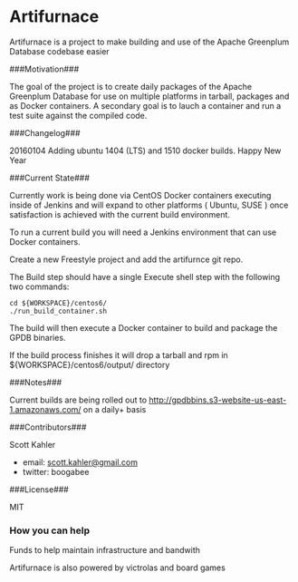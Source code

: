 Artifurnace
===========

Artifurnace is a project to make building and use of the Apache Greenplum Database codebase easier

###Motivation###

The goal of the project is to create daily packages of the Apache Greenplum Database for use on multiple platforms in tarball, packages and as Docker containers. A secondary goal is to lauch a container and run a test suite against the compiled code.

###Changelog###

20160104 Adding ubuntu 1404 (LTS) and 1510 docker builds. Happy New Year

###Current State###

Currently work is being done via CentOS Docker containers executing inside of Jenkins and will expand to other platforms ( Ubuntu, SUSE ) once satisfaction is achieved with the current build environment.

To run a current build you will need a Jenkins environment that can use Docker containers.

Create a new Freestyle project and add the artifurnce git repo.

The Build step should have a single Execute shell step with the following two commands:

```
cd ${WORKSPACE}/centos6/
./run_build_container.sh
```

The build will then execute a Docker container to build and package the GPDB binaries. 

If the build process finishes it will drop a tarball and rpm in ${WORKSPACE}/centos6/output/ directory

###Notes###

Current builds are being rolled out to http://gpdbbins.s3-website-us-east-1.amazonaws.com/ on a daily+ basis

###Contributors###

Scott Kahler 
  - email: scott.kahler@gmail.com 
  - twitter: boogabee

###License###

MIT

### How you can help ###

Funds to help maintain infrastructure and bandwith

Artifurnace is also powered by victrolas and board games
 
